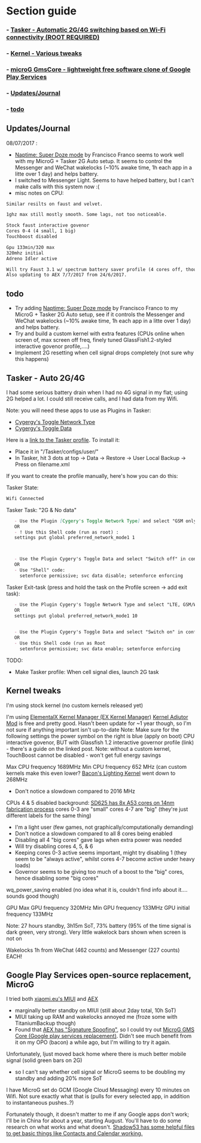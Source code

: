 # Section guide
### - [Tasker - Automatic 2G/4G switching based on Wi-Fi connectivity (ROOT REQUIRED)](#Tasker2G)
### - [Kernel - Various tweaks](#kernelmisc)
### - [microG GmsCore - lightweight free software clone of Google Play Services](#microg)
### - [Updates/Journal](#updates)
### - [todo](#todo)


## <a name="updates"></a> Updates/Journal
08/07/2017 :

- [Naptime: Super Doze mode](https://play.google.com/store/apps/details?id=com.franco.doze&hl=en_GB) by Francisco Franco seems to work well with my MicroG + Tasker 2G Auto setup. It seems to control the Messenger and WeChat wakelocks (~10% awake time, 1h each app in a litte over 1 day) and helps battery. 
- I switched to Messenger Light. Seems to have helped battery, but I can't make calls with this system now :(
- misc notes on CPU:

```markdown
Similar resilts on faust and velvet. 

1ghz max still mostly smooth. Some lags, not too noticeable. 

Stock faust interactive govenor 
Cores 0-4 (4 small, 1 big) 
Touchboost disabled 

Gpu 133min/320 max
320mhz initial 
Adreno Idler active

Will try Faust 3.1 w/ spectrum battery saver profile (4 cores off, though!) 
Also updating to AEX 7/7/2017 from 24/6/2017.
```

## <a name="todo"></a> todo

- Try adding [Naptime: Super Doze mode](https://play.google.com/store/apps/details?id=com.franco.doze&hl=en_GB) by Francisco Franco to my MicroG + Tasker 2G Auto setup, see if it controls the Messenger and WeChat wakelocks (~10% awake time, 1h each app in a litte over 1 day) and helps battery.
- Try and build a custom kernel with extra features (CPUs online when screen of, max screen off freq, finely tuned GlassFish1.2-styled interactive govenor profile,....)
- Implement 2G resetting when cell signal drops completely (not sure why this happens) 

## <a name="Tasker2G"></a> Tasker - Auto 2G/4G 
I had some serious battery drain when I had no 4G signal in my flat; using 2G helped a lot. I could still receive calls, and I had data from my Wifi.

Note: you will need these apps to use as Plugins in Tasker:
- [Cygergy's Toggle Network Type](https://forum.xda-developers.com/android/apps-games/widget-toggle-network-type-5-0-xda-t2945406)
- [Cygergy's Toggle Data](https://forum.xda-developers.com/android/apps-games/app-toggle-data-5-0-widget-to-toggle-t2937936)


Here is a [link to the Tasker profile](Tasker2G_4G_Auto.xml). To install it:

- Place it in "/Tasker/configs/user/"
- In Tasker, hit 3 dots at top -> Data -> Restore -> User Local Backup -> Press on filename.xml

If you want to create the profile manually, here's how you can do this:

Tasker State:

```markdown
Wifi Connected
```

Tasker Task: "2G & No data"

```markdown
   - Use the Plugin [Cygery's Toggle Network Type] and select "GSM only" in configuration
   OR
   - ! Use this Shell code (run as root) :
   settings put global preferred_network_mode1 1



   - Use the Plugin Cygery's Toggle Data and select "Switch off" in configuration
   OR
   - Use "Shell" code:
     setenforce permissive; svc data disable; setenforce enforcing
```  

Tasker Exit-task (press and hold the task on the Profile screen -> add exit task):

```markdown
   - Use the Plugin Cygery's Toggle Network Type and select "LTE, GSM/WCDMMA" in configuration
   OR
   settings put global preferred_network_mode1 10
   

   - Use the Plugin Cygery's Toggle Data and select "Switch on" in configuration
   OR
   - Use this Shell code (run as Root
     setenforce permissive; svc data enable; setenforce enforcing
```

TODO:

- Make Tasker profile: When cell signal dies, launch 2G task

## <a name="kernelmisc"></a> Kernel tweaks 

I'm using stock kernel (no custom kernels released yet)

I'm using [ElementalX Kernel Manager (EX Kernel Manager)](https://play.google.com/store/apps/details?id=flar2.exkernelmanager&hl=en_GB)
[Kernel Adiutor Mod](https://forum.xda-developers.com/android/apps-games/kernel-adiutor-mod-singularity-kernel-t3333549) is free and pretty good. Hasn't been update for ~1 year though, so I'm not sure if anything important isn't up-to-date
Note: Make sure for the following settings the power symbol on the right is blue (apply on boot)
CPU interactive govenor, BUT with 
Glassfish 1.2 interactive governor profile (link) - there's a guide on the linked post.
Note: without a custom kernel, TouchBoost cannot be disabled - won't get full energy savings

Max CPU frequency 1689MHz
Min CPU frequency 652 MHz (can custom kernels make this even lower? [Bacon's Lighting Kernel](https://forum.xda-developers.com/oneplus-one/development/lightning-kernel-omni-rom-v01-t3245895) went down to 268MHz

- Don't notice a slowdown compared to 2016 MHz

CPUs 4 & 5 disabled
background: [SD625 has 8x A53 cores on 14nm fabrication process](https://www.qualcomm.com/products/snapdragon/processors/625)
                      cores 0-3 are "small" 
                      cores 4-7 are "big" (they're just different labels for the same thing)

- I'm a light user (few games, not graphically/computationally demanding)
- Don't notice a slowdown compared to all 8 cores being enabled 
- Disabling all 4 "big cores" gave lags when extra power was needed
- Will try disabling cores 4, 5, & 6
- Keeping cores 0-3 active seems important, might try disabling 1 (they seem to be "always active", whilst cores 4-7 become active under heavy loads)
- Governor seems to be giving too much of a boost to the "big" cores, hence disabling some "big cores"


wq_power_saving enabled (no idea what it is, couldn't find info about it.... sounds good though)

GPU
Max GPU frequency 320MHz 
Min GPU frequency 133MHz 
GPU initial frequency 133MHz 

Note: 
27 hours standby, 3h15m SoT, 73% battery (95% of the time signal is dark green, very strong). Very little wakelock bars shown when screen is not on

Wakelocks
1h from WeChat (462 counts) and Messenger (227 counts) EACH!

## <a name="microg"></a> Google Play Services open-source replacement, MicroG

I tried both [xiaomi.eu's MIUI](https://xiaomi.eu/community/threads/7-6-8-10.40358/) and [AEX](https://forum.xda-developers.com/redmi-note-4/xiaomi-redmi-note-4-snapdragon-roms-kernels-recoveries--other-development/rom-aospextended-rom-v3-3-t35784770)

- marginally better standby on MIUI (still about 2day total, 10h SoT)
- MIUI taking up RAM and wakelocks annoyed me (froze some with TitaniumBackup though)
- Found that [AEX has "Signature Spoofing"](https://github.com/microg/android_packages_apps_GmsCore/wiki/Signature-Spoofing), so I could try out [MicroG GMS Core (Google play services replacement)](https://github.com/microg). Didn't see much benefit from it on my OPO (bacon) a while ago, but I'm willing to try it again.

Unfortunately, Ijust moved back home where there is much better mobile signal (solid green bars on 2G)
 - so I can't say whether cell signal or MicroG seems to be doubling my standby and adding 20% more SoT

I have MicroG set do GCM (Google Cloud Messaging) every 10 minutes on Wifi. Not sure exactly what that is (pulls for every selected app, in addition to instantaneous pushes..?)

Fortunately though, it doesn't matter to me if any Google apps don't work; I'll be in China for about a year, starting August. You'll have to do some research on what works and what doesn't. [Shadow53 has some helpful files to get basic things like Contacts and Calendar working.](https://shadow53.com/no-gapps/downloads/)
